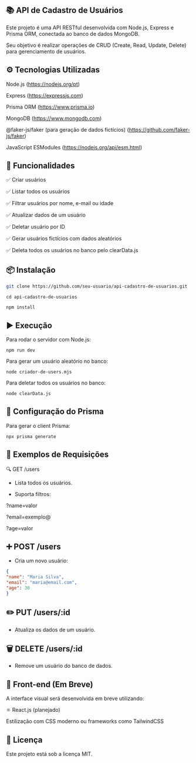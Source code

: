 📚 API de Cadastro de Usuários
-----------------------------------

Este projeto é uma API RESTful desenvolvida com Node.js, Express e Prisma ORM, conectada ao banco de dados MongoDB.

Seu objetivo é realizar operações de CRUD (Create, Read, Update, Delete) para gerenciamento de usuários.


⚙️ Tecnologias Utilizadas
---------------------

Node.js  (https://nodejs.org/pt)

Express (https://expressjs.com)

Prisma ORM (https://www.prisma.io) 

MongoDB (https://www.mongodb.com)

@faker-js/faker (para geração de dados fictícios) (https://github.com/faker-js/faker)

JavaScript ESModules (https://nodejs.org/api/esm.html)


🚀 Funcionalidades
------------------------

✅ Criar usuários

✅ Listar todos os usuários

✅ Filtrar usuários por nome, e-mail ou idade

✅ Atualizar dados de um usuário

✅ Deletar usuário por ID

✅ Gerar usuários fictícios com dados aleatórios

✅ Deleta todos os usuários no banco pelo clearData.js


📦 Instalação
-------------------
```bash
git clone https://github.com/seu-usuario/api-cadastro-de-usuarios.git
```
```
cd api-cadastro-de-usuarios
```

```
npm install
```



▶️ Execução
-------------------
Para rodar o servidor com Node.js:


```
npm run dev
```



Para gerar um usuário aleatório no banco:


```
node criador-de-users.mjs
```

Para deletar todos os usuários no banco:

```
node clearData.js
```


🔧 Configuração do Prisma
-----------------------
Para gerar o client Prisma:


```
npx prisma generate
```



🧪 Exemplos de Requisições
-----------------------------
🔍 GET /users
  * Lista todos os usuários.
    
  * Suporta filtros:

  ?name=valor

  ?email=exemplo@

  ?age=valor



➕ POST /users
-------------------------------
  * Cria um novo usuário:


```json
{
"name": "Maria Silva",
"email": "maria@email.com",
"age": 30
}
```

✏️ PUT /users/:id
------------------

  * Atualiza os dados de um usuário.


🗑️ DELETE /users/:id
------------------

  * Remove um usuário do banco de dados.


🎨 Front-end (Em Breve)
-----------------------

A interface visual será desenvolvida em breve utilizando:

⚛️ React.js (planejado)

Estilização com CSS moderno ou frameworks como TailwindCSS

📄 Licença
---------------------
Este projeto está sob a licença MIT.
